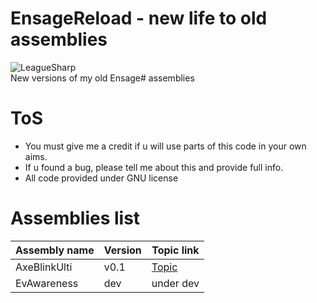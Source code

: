 # EnsageReload - new life to old assemblies
![LeagueSharp](http://i.imgur.com/wi2WwPL.png)  
New versions of my old Ensage# assemblies
# ToS
* You must give me a credit if u will use parts of this code in your own aims.
* If u found a bug, please tell me about this and provide full info.
* All code provided under GNU license

# Assemblies list
Assembly name         | Version | Topic link                                                                    |
----------------------|---------|-------------------------------------------------------------------------------|
AxeBlinkUlti          | v0.1    | [Topic](https://www.joduska.me/forum/topic/136663-axeblinkulti-beta/)         |
EvAwareness           | dev     | under dev                                                                     |
